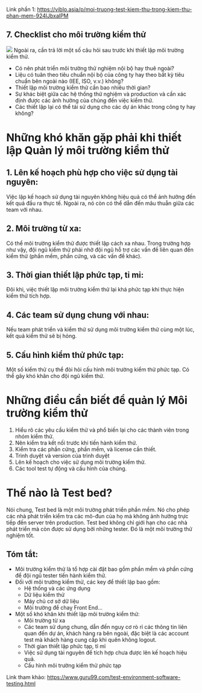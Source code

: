 Link phần 1: https://viblo.asia/p/moi-truong-test-kiem-thu-trong-kiem-thu-phan-mem-924lJbxalPM
## 7. Checklist cho môi trường kiểm thử
![](https://images.viblo.asia/aa38dc27-3e19-4d7e-9c1f-4dfdf928c103.png)
Ngoài ra, cần trả lời một số câu hỏi sau trước khi thiết lập môi trường kiểm thử.
* Có nên phát triển môi trường thử nghiệm nội bộ hay thuê ngoài?
* Liệu có tuân theo tiêu chuẩn nội bộ của công ty hay theo bất kỳ tiêu chuẩn bên ngoài nào (IEE, ISO, v.v.) không?
* Thiết lập môi trường kiểm thử cần bao nhiêu thời gian?
* Sự khác biệt giữa các hệ thống thử nghiệm và production  và cần xác định được các ảnh hưởng của chúng đến việc kiểm thử.
* Các thiết lập lại có thể tái sử dụng cho các dự án khác trong công ty hay không?
#  Những khó khăn gặp phải khi thiết lập Quản lý môi trường kiểm thử
## 1. Lên kế hoạch phù hợp cho việc sử dụng tài nguyên:
Việc lập kế hoạch sử dụng tài nguyên không hiệu quả có thể ảnh hưởng đến kết quả đầu ra thực tế. Ngoài ra, nó còn có thể dẫn đến mâu thuẫn giữa các team với nhau.
## 2. Môi trường từ xa:
Có thể môi trường kiểm thử được thiết lập cách xa nhau. Trong trường hợp như vậy, đội ngũ kiểm thử phải nhờ đội ngũ hỗ trợ các vấn đề liên quan đến kiểm thử (phần mềm, phần cứng, và các vấn đề khác).
## 3. Thời gian thiết lập phức tạp, tỉ mỉ:
Đôi khi, việc thiết lập môi trường kiểm thử lại khá phức tạp khi thực hiện kiểm thử tích hợp.
## 4. Các team sử dụng chung với nhau:
Nếu team phát triển và kiểm thử sử dụng môi trường kiểm thử cùng một lúc, kết quả kiểm thử sẽ bị hỏng.
## 5. Cấu hình kiểm thử phức tạp:
Một số kiểm thử cụ thể đòi hỏi cấu hình môi trường kiểm thử phức tạp. Có thể gây khó khăn cho đội ngũ kiểm thử.
# Những điều cần biết để quản lý Môi trường kiểm thử
1.  Hiểu rõ các yêu cầu kiểm thử và phổ biến lại cho các thành viên trong nhóm kiểm thử.
2. Nên kiểm tra kết nối trước khi tiến hành kiểm thử.
3. Kiểm tra các phần cứng, phần mềm, và license cần thiết.
4. Trình duyệt và version của trình duyệt
5. Lên kế hoạch cho việc sử dụng môi trường kiểm thử.
6. Các tool test tự động và cấu hình của chúng.
# Thế nào là Test bed?
Nói chung, Test bed là một môi trường phát triển phần mềm. Nó cho phép các nhà phát triển kiểm tra các mô-đun của họ mà không ảnh hưởng trực tiếp đến server trên production. Test bed không chỉ giới hạn cho các nhà phát triển mà còn được sử dụng bởi những tester. Đó là một môi trường thử nghiệm tốt.
## Tóm tắt:
* Môi trường kiểm thử là tổ hợp cài đặt bao gồm phần mềm và phần cứng để đội ngũ tester tiến hành kiểm thử.
* Đối với môi trường kiểm thử,  các key để thiết lập bao gồm:
    - Hệ thống và các ứng dụng
    - Dữ liệu kiểm thử
    - Máy chủ cơ sở dữ liệu
    - Môi trường để chaỵ Front End...
* Một số khó khăn khi thiết lập môi trường kiểm thử:
     - Môi trường từ xa
     - Các team sử dụng chung, dẫn đến nguy cơ rò rỉ các thông tin liên quan đến dự án, khách hàng ra bên ngoài, đặc biệt là các account test mà khách hàng cung cấp khi quên không logout.
     - Thời gian thiết lập phức tạp, tỉ mỉ
     - Việc sử dụng tài nguyên để tích hợp chưa được lên kế hoạch hiệu quả.
     - Cấu hình môi trường kiểm thử phức tạp

Link tham khảo: https://www.guru99.com/test-environment-software-testing.html
